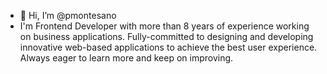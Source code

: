 - 👋 Hi, I’m @pmontesano
- I'm Frontend Developer with more than 8 years of experience working on business applications. 
Fully-committed to designing and developing innovative web-based applications to achieve the best user experience. Always eager to learn more and keep on improving.

<!---
pmontesano/pmontesano is a ✨ special ✨ repository because its `README.md` (this file) appears on your GitHub profile.
You can click the Preview link to take a look at your changes.
--->
